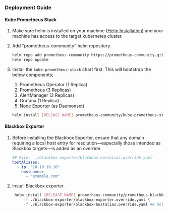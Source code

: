 ### Deployment Guide

#### Kube Prometheus Stack

1. Make sure helm is installed on your machine ([Helm Installation](https://helm.sh/docs/intro/install/)) and your machine has access to the target kubernetes cluster.
2. Add "prometheus-community" helm repository.

   ```bash
   helm repo add prometheus-community https://prometheus-community.github.io/helm-charts
   helm repo update
   ```

3. Install the `kube-prometheus-stack` chart first. This will bootstrap the below components;
   1. Prometheus Operator (1 Replica)
   2. Prometheus (3 Replicas)
   3. AlertManager (2 Replicas)
   4. Grafana (1 Replica)
   5. Node Exporter (as Daemonset)

    ```bash
    helm install [RELEASE_NAME] prometheus-community/kube-prometheus-stack -f kube-prometheus/kube-prometheus.override.yaml --namespace [NAMESPACE] --create-namespace
    ```

#### Blackbox Exporter

1. Before installing the Blackbox Exporter, ensure that any domain requiring a local host entry for resolution—especially those intended as Blackbox targets—is added as an override.

    ```yaml
    ## File: `./blackbox-exporter/blackbox-hostalias.override.yaml`
    hostAliases:
      - ip: "10.10.10.10"
        hostnames:
          - "example.com"
    ```

2. Install Blackbox exporter.

   ```bash
    helm install [RELEASE_NAME] prometheus-community/prometheus-blackbox-exporter \
        -f ./blackbox-exporter/blackbox-exporter.override.yaml \
        -f ./blackbox-exporter/blackbox-hostalias.override.yaml ## Only needed if you have added the file as part of step 01
   ```
